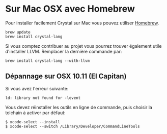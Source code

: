 # Sur Mac OSX avec Homebrew

Pour installer facilement Crystal sur Mac vous pouvez utiliser [Homebrew](http://brew.sh/).

```
brew update
brew install crystal-lang
```

Si vous comptez contribuer au projet vous pourrez trouver également utile d'installer LLVM.
Remplacer la dernière commande par:

```
brew install crystal-lang --with-llvm
```

## Dépannage sur OSX 10.11 (El Capitan)

Si vous avez l'erreur suivante:

```
ld: library not found for -levent
```

Vous devez réinstaller les outils en ligne de commande, puis choisir
la tolchain à activer par défaut:

```
$ xcode-select --install
$ xcode-select --switch /Library/Developer/CommandLineTools
```
